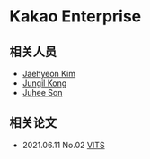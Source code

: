 # Kakao Enterprise

## 相关人员

- [Jaehyeon Kim](../Authors/Jaehyeon_Kim.md)
- [Jungil Kong](../Authors/Jungil_Kong.md)
- [Juhee Son](../Authors/Juhee_Son.md)

## 相关论文

- 2021.06.11 No.02 [VITS](../Models/E2E/2021.06.11_VITS.md)